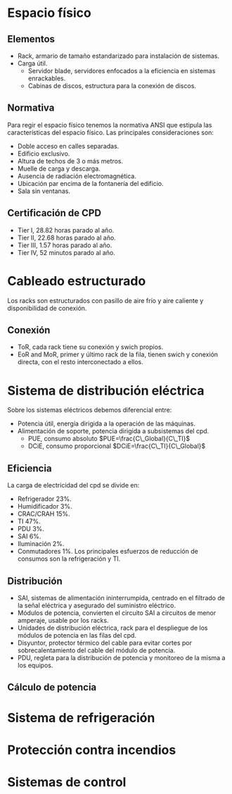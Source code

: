 # Espacio físico
## Elementos
- Rack, armario de tamaño estandarizado para instalación de sistemas.
- Carga útil.
	- Servidor blade, servidores enfocados a la eficiencia en sistemas enrackables.
	- Cabinas de discos, estructura para la conexión de discos.
## Normativa
Para regir el espacio físico tenemos la normativa ANSI que estipula las características del espacio físico. Las principales consideraciones son:
- Doble acceso en calles separadas.
- Edificio exclusivo.
- Altura de techos de 3 o más metros.
- Muelle de carga y descarga.
- Ausencia de radiación electromagnética.
- Ubicación par encima de la fontanería del edificio.
- Sala sin ventanas.
## Certificación de CPD
- Tier I, 28.82 horas parado al año.
- Tier II, 22.68 horas parado al año.
- Tier III, 1.57 horas parado al año.
- Tier IV, 52 minutos parado al año.
# Cableado estructurado
Los racks son estructurados con pasillo de aire frío y aire caliente y disponibilidad de conexión.
## Conexión
- ToR, cada rack tiene su conexión y swich propios.
- EoR and MoR, primer y último rack de la fila, tienen swich y conexión directa, con el resto interconectado a ellos.
# Sistema de distribución eléctrica
Sobre los sistemas eléctricos debemos diferencial entre:
- Potencia útil, energía dirigida a la operación de las máquinas.
- Alimentación de soporte, potencia dirigida a subsistemas del cpd.
	- PUE, consumo absoluto $PUE=\frac{C\_Global}{C\_TI}$
	- DCiE, consumo proporcional $DCiE=\frac{C\_TI}{C\_Global}$
## Eficiencia
La carga de electricidad del cpd se divide en:
- Refrigerador 23%.
- Humidificador 3%.
- CRAC/CRAH 15%.
- TI 47%.
- PDU 3%.
- SAI 6%.
- Iluminación 2%.
- Conmutadores 1%.
Los principales esfuerzos de reducción de consumos son la refrigeración y TI.
## Distribución
- SAI, sistemas de alimentación ininterrumpida, centrado en el filtrado de la señal eléctrica y asegurado del suministro eléctrico.
- Módulos de potencia, convierten el circuito SAI a circuitos de menor amperaje, usable por los racks.
- Unidades de distribución eléctrica, rack para el despliegue de los módulos de potencia en las filas del cpd.
- Disyuntor, protector térmico del cable para evitar cortes por sobrecalentamiento del cable del módulo de potencia.
- PDU, regleta para la distribución de potencia y monitoreo de la misma a los equipos.
## Cálculo de potencia

# Sistema de refrigeración
# Protección contra incendios
# Sistemas de control
